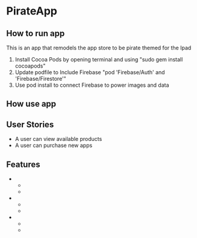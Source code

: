 # PirateApp

## How to run app
This is an app that remodels the app store to be pirate themed for the Ipad
1. Install Cocoa Pods by opening terminal and using "sudo gem install cocoapods"
2. Update podfile to Include Firebase "pod 'Firebase/Auth' and 'Firebase/Firestore'"
3. Use pod install to connect Firebase to power images and data


## How use app


## User Stories
- A user can view available products
- A user can purchase new apps 

## Features

-
  -
  -
-
  -
  -
-
  -
  -
